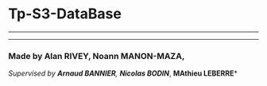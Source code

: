 # Tp-S3-DataBase

---

---

### Made by Alan RIVEY, Noann MANON-MAZA,
*Supervised by **Arnaud BANNIER**, **Nicolas BODIN***, **MAthieu LEBERRE***
